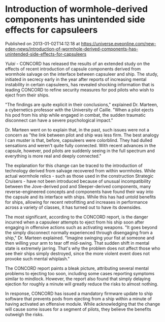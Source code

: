 # Introduction of wormhole-derived components has unintended side effects for capsuleers
Published on 2013-01-02T14:12:18 at https://universe.eveonline.com/new-eden-news/introduction-of-wormhole-derived-components-has-unintended-side-effects-for-capsuleers

_Yulai_ - CONCORD has released the results of an extended study on the effects of recent introduction of capsule components derived from wormhole salvage on the interface between capsuleer and ship. The study, initiated in secrecy early in the year after reports of increasing mental instability in certain capsuleers, has revealed shocking information that is leading CONCORD to refine security measures for pod pilots who wish to eject from their ships.

"The findings are quite explicit in their conclusions," explained Dr. Marteen, a cybernetics professor with the University of Caille. "When a pilot ejects his pod from his ship while engaged in combat, the sudden traumatic disconnect can have a severe psychological impact."

Dr. Marteen went on to explain that, in the past, such issues were not a concern as "the link between pilot and ship was less firm. The best analogy I can muster is that, before, capsuleers were colorblind. They had dulled sensations and weren't quite fully connected. With recent advances in the capsule, however, pod pilots are suddenly seeing in the full spectrum and everything is more real and deeply connected."

The explanation for this change can be traced to the introduction of technology derived from salvage recovered from within wormholes. While actual wormhole relics - such as those used in the construction Strategic Cruisers - have not been introduced because of unusual incompatibility between the Jove-derived pod and Sleeper-derived components, many reverse-engineered concepts and components have found their way into the capsule and its interface with ships. While this has had untold benefits for ships, allowing for recent retrofitting and increases in performance across a variety of classes, it has turned out to have its downsides.

The most significant, according to the CONCORD report, is the danger incurred when a capsuleer attempts to eject from his ship soon after engaging in offensive actions such as activating weapons. "It goes beyond the simply disconnect normally experienced through disengaging from a ship," Dr. Marteen explained. "Imagine swinging your fist at someone and then willing your arm to tear off mid-swing. That sudden shift in mental state is extremely jarring. That's why the problem does not affect those who see their ships simply destroyed, since the more violent event does not provoke such mental whiplash."

The CONCORD report paints a bleak picture, attributing several mental problems to ejecting too soon, including some cases reporting symptoms similar to mindlock. However, the report also found that simply delaying ejection for roughly a minute will greatly reduce the risks to almost nothing.

In response, CONCORD has issued a mandatory firmware update to ship software that prevents pods from ejecting from a ship within a minute of having activated an offensive module. While acknowledging that the change will cause some issues for a segment of pilots, they believe the benefits outweigh the risks.
